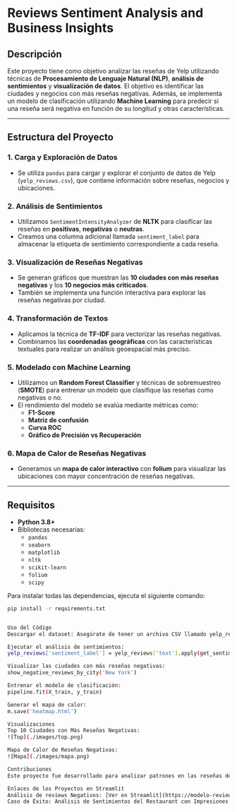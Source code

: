 # Reviews Sentiment Analysis and Business Insights

## Descripción
Este proyecto tiene como objetivo analizar las reseñas de Yelp utilizando técnicas de **Procesamiento de Lenguaje Natural (NLP)**, **análisis de sentimientos** y **visualización de datos**. El objetivo es identificar las ciudades y negocios con más reseñas negativas. Además, se implementa un modelo de clasificación utilizando **Machine Learning** para predecir si una reseña será negativa en función de su longitud y otras características.

---

## Estructura del Proyecto

### 1. Carga y Exploración de Datos
- Se utiliza `pandas` para cargar y explorar el conjunto de datos de Yelp (`yelp_reviews.csv`), que contiene información sobre reseñas, negocios y ubicaciones.

### 2. Análisis de Sentimientos
- Utilizamos `SentimentIntensityAnalyzer` de **NLTK** para clasificar las reseñas en **positivas**, **negativas** o **neutras**.
- Creamos una columna adicional llamada `sentiment_label` para almacenar la etiqueta de sentimiento correspondiente a cada reseña.

### 3. Visualización de Reseñas Negativas
- Se generan gráficos que muestran las **10 ciudades con más reseñas negativas** y los **10 negocios más criticados**.
- También se implementa una función interactiva para explorar las reseñas negativas por ciudad.

### 4. Transformación de Textos
- Aplicamos la técnica de **TF-IDF** para vectorizar las reseñas negativas.
- Combinamos las **coordenadas geográficas** con las características textuales para realizar un análisis geoespacial más preciso.

### 5. Modelado con Machine Learning
- Utilizamos un **Random Forest Classifier** y técnicas de sobremuestreo (**SMOTE**) para entrenar un modelo que clasifique las reseñas como negativas o no.
- El rendimiento del modelo se evalúa mediante métricas como:
  - **F1-Score**
  - **Matriz de confusión**
  - **Curva ROC**
  - **Gráfico de Precisión vs Recuperación**

### 6. Mapa de Calor de Reseñas Negativas
- Generamos un **mapa de calor interactivo** con **folium** para visualizar las ubicaciones con mayor concentración de reseñas negativas.

---

## Requisitos

- **Python 3.8+**
- Bibliotecas necesarias:
  - `pandas`
  - `seaborn`
  - `matplotlib`
  - `nltk`
  - `scikit-learn`
  - `folium`
  - `scipy`

Para instalar todas las dependencias, ejecuta el siguiente comando:

```bash
pip install -r requirements.txt


Uso del Código
Descargar el dataset: Asegúrate de tener un archivo CSV llamado yelp_reviews.csv que contenga las reseñas, ubicaciones y nombres de los negocios.

Ejecutar el análisis de sentimientos:
yelp_reviews['sentiment_label'] = yelp_reviews['text'].apply(get_sentiment_label)

Visualizar las ciudades con más reseñas negativas:
show_negative_reviews_by_city('New York')

Entrenar el modelo de clasificación:
pipeline.fit(X_train, y_train)

Generar el mapa de calor:
m.save('heatmap.html')

Visualizaciones
Top 10 Ciudades con Más Reseñas Negativas:
![Top](./images/top.png)

Mapa de Calor de Reseñas Negativas:
![Mapa](./images/mapa.png)

Contribuciones
Este proyecto fue desarrollado para analizar patrones en las reseñas de Yelp y crear herramientas de visualización y predicción útiles para comprender mejor el comportamiento de los clientes en diferentes ciudades y negocios.

Enlaces de los Proyectos en Streamlit
Análisis de reviews Negativos: [Ver en Streamlit](https://modelo-reviews.streamlit.app) 
Caso de Éxito: Análisis de Sentimientos del Restaurant con Impresiones de Comida en 3D: [Ver en Streamlit](https://brunomperetti-analisis-melisse-app-ha9pyo.streamlit.app/) 